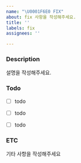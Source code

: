 ```yaml
---
name: "\U0001F6E0 FIX"
about: fix 사항을 작성해주세요.
title: ''
labels: fix
assignees: ''

---
```


### Description
설명을 작성해주세요.


### Todo
- [ ] todo
- [ ] todo
- [ ] todo


### ETC
기타 사항을 작성해주세요
